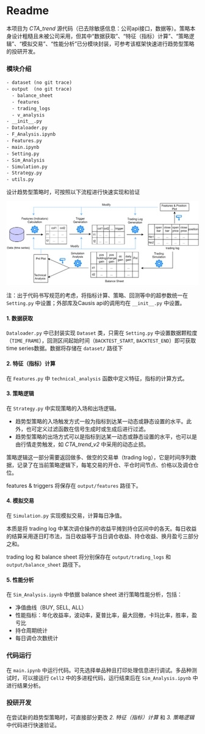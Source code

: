 # Readme

本项目为 *CTA_trend* 源代码（已去除敏感信息：公司api接口，数据等）。策略本身设计粗糙且未被公司采用，但其中“数据获取”、“特征（指标）计算”、“策略逻辑”、“模拟交易”、“性能分析”已分模块封装，可参考该框架快速进行趋势型策略的投研开发。

### 模块介绍

```tex
- dataset (no git trace)
- output  (no git trace)
  - balance_sheet 
  - features
  - trading_logs
  - v_analysis
- __init__.py
- Dataloader.py
- F_Analysis.ipynb
- Features.py
- main.ipynb
- Setting.py
- Sim_Analysis
- Simulation.py
- Strategy.py
- utils.py
```

设计趋势型策略时，可按照以下流程进行快速实现和验证

![](research_frame.png)

注：出于代码书写规范的考虑，将指标计算、策略、回测等中的超参数统一在 `Setting.py` 中设置；外部库及Causis api的调用均在 `__init__.py` 中设置。

#### 1. 数据获取

`Dataloader.py` 中已封装实现 `Dataset` 类，只需在 `Setting.py` 中设置数据颗粒度（`TIME_FRAME`），回测区间起始时间（`BACKTEST_START`, `BACKTEST_END`）即可获取time series数据。数据将存储在 `dataset/` 路径下

#### 2. 特征（指标）计算

在 `Features.py` 中 `technical_analysis` 函数中定义特征，指标的计算方式。

#### 3. 策略逻辑

在 `Strategy.py` 中实现策略的入场和出场逻辑。

+ 趋势型策略的入场触发方式一般为指标到达某一动态或静态设置的水平。此外，也可定义过滤函数在信号生成时或生成后进行过滤。
+ 趋势型策略的出场方式可以是指标到达某一动态或静态设置的水平，也可以是由行情走势触发，如 *CTA_trend_v2* 中采用的动态止损。

策略逻辑这一部分需要返回做多、做空的交易单（trading log），它是时间序列数据，记录了在当前策略逻辑下，每笔交易的开仓、平仓时间节点、价格以及调仓仓位。

features & triggers 将保存在 `output/features` 路径下。

#### 4. 模拟交易

在 `Simulation.py` 实现模拟交易，计算每日净值。

本质是将 trading log 中某次调仓操作的收益平摊到持仓区间中的各天。每日收益的结算采用逐日盯市法，当日收益等于当日调仓收益、持仓收益、换月盈亏三部分之和。

trading log 和 balance sheet 将分别保存在 `output/trading_logs` 和 `output/balance_sheet` 路径下。

#### 5. 性能分析

在 `Sim_Analysis.ipynb` 中依据 balance sheet 进行策略性能分析，包括：

+ 净值曲线（BUY, SELL, ALL）
+ 性能指标：年化收益率，波动率，夏普比率，最大回撤，卡玛比率，胜率，盈亏比
+ 持仓周期统计
+ 每日调仓次数统计

### 代码运行

在 `main.ipynb` 中运行代码。可先选择单品种且打印处理信息进行调试。多品种测试时，可以接运行 `Cell2` 中的多进程代码，运行结束后在  `Sim_Analysis.ipynb` 中进行结果分析。

### 投研开发

在尝试新的趋势型策略时，可直接部分更改 *2. 特征（指标）计算*  和 *3. 策略逻辑*  中代码进行快速验证。





